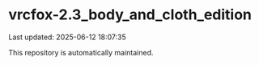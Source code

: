 # vrcfox-2.3_body_and_cloth_edition

Last updated: 2025-06-12 18:07:35

This repository is automatically maintained.
